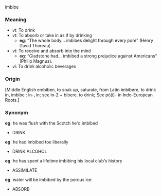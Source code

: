 imbibe
### Meaning
+ _vt_: To drink
+ _vt_: To absorb or take in as if by drinking
    + __eg__: “The whole body... imbibes delight through every pore” (Henry David Thoreau).
+ _vt_: To receive and absorb into the mind
    + __eg__: “Gladstone had... imbibed a strong prejudice against Americans” (Philip Magnus).
+ _vi_: To drink alcoholic beverages

### Origin

[Middle English embiben, to soak up, saturate, from Latin imbibere, to drink in, imbibe : in-, in; see in-2 + bibere, to drink; See pō(i)- in Indo-European Roots.]

### Synonym

__eg__: he was flush with the Scotch he'd imbibed

+ DRINK

__eg__: he had imbibed too liberally

+ DRINK ALCOHOL

__eg__: he has spent a lifetime imbibing his local club's history

+ ASSIMILATE

__eg__: water will be imbibed by the porous ice

+ ABSORB


